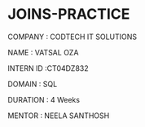 # JOINS-PRACTICE

COMPANY : CODTECH IT SOLUTIONS

NAME : VATSAL OZA

INTERN ID :CT04DZ832

DOMAIN : SQL

DURATION : 4 Weeks

MENTOR : NEELA SANTHOSH
